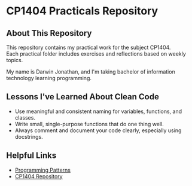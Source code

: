 # CP1404 Practicals Repository

## About This Repository

This repository contains my practical work for the subject CP1404.  
Each practical folder includes exercises and reflections based on weekly topics.

My name is Darwin Jonathan, and I'm taking bachelor of information technology learning programming.

## Lessons I've Learned About Clean Code

- Use meaningful and consistent naming for variables, functions, and classes.
- Write small, single-purpose functions that do one thing well.
- Always comment and document your code clearly, especially using docstrings.

## Helpful Links

- [Programming Patterns](https://github.com/CP1404/Starter/wiki/Programming-Patterns)
- [CP1404 Repository](https://github.com/CP1404/Practicals/tree/master)

